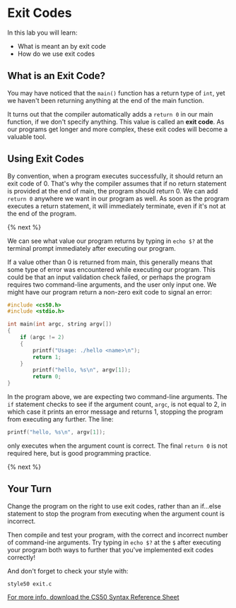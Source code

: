 # Exit Codes

In this lab you will learn:

- What is meant an by exit code
- How do we use exit codes

## What is an Exit Code?

You may have noticed that the `main()` function has a return type of `int`, yet we haven't been returning anything at the end of the main function.

It turns out that the compiler automatically adds a `return 0` in our main function, if we don't specify anything. This value is called an **exit code**. As our programs get longer and more complex, these exit codes will become a valuable tool.

## Using Exit Codes

By convention, when a program executes successfully, it should return an exit code of 0. That's why the compiler assumes that if no return statement is provided at the end of main, the program should return 0. We can add `return 0` anywhere we want in our program as well. As soon as the program executes a return statement, it will immediately terminate, even if it's not at the end of the program.

{% next %}

We can see what value our program returns by typing in `echo $?` at the terminal prompt immediately after executing our program.

If a value other than 0 is returned from main, this generally means that some type of error was encountered while executing our program. This could be that an input validation check failed, or perhaps the program requires two command-line arguments, and the user only input one. We might have our program return a non-zero exit code to signal an error:

```c
#include <cs50.h>
#include <stdio.h>

int main(int argc, string argv[])
{
    if (argc != 2)
    {
        printf("Usage: ./hello <name>\n");
        return 1;
    }
        printf("hello, %s\n", argv[1]);
        return 0;
}
```

In the program above, we are expecting two command-line arguments. The `if` statement checks to see if the argument count, `argc`, is not equal to 2, in which case it prints an error message and returns 1, stopping the program from executing any further. The line:

```c
printf("hello, %s\n", argv[1]);
```

only executes when the argument count is correct. The final `return 0` is not required here, but is good programming practice.

{% next %}

## Your Turn

Change the program on the right to use exit codes, rather than an if...else statement to stop the program from executing when the argument count is incorrect.

Then compile and test your program, with the correct and incorrect number of command-ine arguments. Try typing in `echo $?` at the `$` after executing your program both ways to further that you've implemented exit codes correctly!

And don't forget to check your style with:

```
style50 exit.c
```

[For more info, download the CS50 Syntax Reference Sheet](https://ap.cs50.school/assets/pdfs/unit2/exit_codes.pdf)

